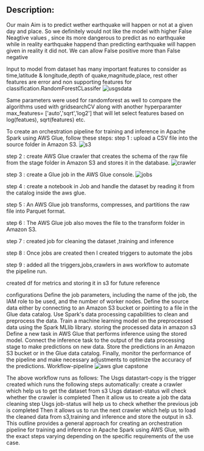 ## Description:

Our main Aim is to predict wether earthquake will happen or not at a given day and place. So we definitely would not like the model with higher False Neagtive values , since its more dangerous to predict as no earthquake while in reality earthquake happend than predicting earthquake will happen given in reality it did not. We can allow False positive more than False negative

Input to model from dataset has many important features to consider as time,latitude & longitude,depth of quake,magnitude,place, rest other features are error and non supporting features for classification.RandomForestCLassifer
![usgsdata](https://user-images.githubusercontent.com/100826424/219334865-6c910e6e-fbe4-4ab8-8926-e15dbacdd464.JPG)

Same parameters were used for randomforest as well to compare the algorithms used with gridsearchCV along with another hyperparamter max_features= ['auto','sqrt','log2'] that will let select features based on log(featues), sqrt(features) etc.

To create an orchestration pipeline for training and inference in Apache Spark using AWS Glue, follow these steps:
step 1 : upload a CSV file into the source folder in Amazon S3.
![s3](https://user-images.githubusercontent.com/100826424/219334796-976d0721-725d-424d-b589-b92a6dd0cc10.JPG)

step 2 : create AWS Glue crawler that creates the schema of the raw file from the stage folder in Amazon S3 and stores it in the database.
![crawler](https://user-images.githubusercontent.com/100826424/219334766-d4b0ea56-d9f7-4e64-b1be-c129b9fc7e20.JPG)

step 3 : create a Glue job in the AWS Glue console.
![jobs](https://user-images.githubusercontent.com/100826424/219334910-afa02216-3d92-4a7b-92b9-15db579725f5.JPG)

step 4 : create a notebook in Job  and handle the dataset by reading it from the catalog inside the aws glue.

step 5 : An AWS Glue job transforms, compresses, and partitions the raw file into Parquet format.

step 6 : The AWS Glue job also moves the file to the transform folder in Amazon S3.

step 7 : created  job for cleaning the dataset ,training and inference

step 8 : Once jobs are created then I created triggers to automate the jobs

step 9 : added all the triggers,jobs,crawlers in aws workflow to automate the pipeline run.

created df for metrics and storing it in s3 for future reference

configurations
Define the job parameters, including the name of the job, the IAM role to be used, and the number of worker nodes. Define the source data either by connecting to an Amazon S3 bucket or pointing to a file in the Glue data catalog. Use Spark's data processing capabilities to clean and preprocess the data. Train a machine learning model on the preprocessed data using the Spark MLlib library.
storing the processed data in amazon s3
Define a new task in AWS Glue that performs inference using the stored model. Connect the inference task to the output of the data processing stage to make predictions on new data. Store the predictions in an Amazon S3 bucket or in the Glue data catalog. Finally, monitor the performance of the pipeline and make necessary adjustments to optimize the accuracy of the predictions.
Workflow-pipeline
![aws glue capstone](https://user-images.githubusercontent.com/100826424/219335117-0159f6bf-d093-4a6b-a175-e16129ad9dff.JPG)

The above workflow runs as follows:
The Usgs datastart-copy is the trigger created which runs the following steps automatically: create a crawler which help us to get the dataset from s3
Usgs dataset-status will check whether the crawler is completed
Then it allow us to create a job the data cleaning step
Usgs  job-status will help us to check whether the previous job is completed
Then it allows us to run the next crawler which help us to load the cleaned data from s3,training and inference and store the output in s3.
This outline provides a general approach for creating an orchestration pipeline for training and inference in Apache Spark using AWS Glue, with the exact steps varying depending on the specific requirements of the use case.
